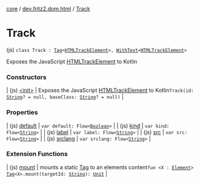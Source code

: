[core](../../index.md) / [dev.fritz2.dom.html](../index.md) / [Track](./index.md)

# Track

(js) `class Track : `[`Tag`](../../dev.fritz2.dom/-tag/index.md)`<`[`HTMLTrackElement`](https://kotlinlang.org/api/latest/jvm/stdlib/org.w3c.dom/-h-t-m-l-track-element/index.html)`>, `[`WithText`](../../dev.fritz2.dom/-with-text/index.md)`<`[`HTMLTrackElement`](https://kotlinlang.org/api/latest/jvm/stdlib/org.w3c.dom/-h-t-m-l-track-element/index.html)`>`

Exposes the JavaScript [HTMLTrackElement](https://developer.mozilla.org/en/docs/Web/API/HTMLTrackElement) to Kotlin

### Constructors

| (js) [&lt;init&gt;](-init-.md) | Exposes the JavaScript [HTMLTrackElement](https://developer.mozilla.org/en/docs/Web/API/HTMLTrackElement) to Kotlin`Track(id: `[`String`](https://kotlinlang.org/api/latest/jvm/stdlib/kotlin/-string/index.html)`? = null, baseClass: `[`String`](https://kotlinlang.org/api/latest/jvm/stdlib/kotlin/-string/index.html)`? = null)` |

### Properties

| (js) [default](default.md) | `var default: Flow<`[`Boolean`](https://kotlinlang.org/api/latest/jvm/stdlib/kotlin/-boolean/index.html)`>` |
| (js) [kind](kind.md) | `var kind: Flow<`[`String`](https://kotlinlang.org/api/latest/jvm/stdlib/kotlin/-string/index.html)`>` |
| (js) [label](label.md) | `var label: Flow<`[`String`](https://kotlinlang.org/api/latest/jvm/stdlib/kotlin/-string/index.html)`>` |
| (js) [src](src.md) | `var src: Flow<`[`String`](https://kotlinlang.org/api/latest/jvm/stdlib/kotlin/-string/index.html)`>` |
| (js) [srclang](srclang.md) | `var srclang: Flow<`[`String`](https://kotlinlang.org/api/latest/jvm/stdlib/kotlin/-string/index.html)`>` |

### Extension Functions

| (js) [mount](../../dev.fritz2.dom/mount.md) | mounts a static [Tag](../../dev.fritz2.dom/-tag/index.md) to an elements content`fun <X : `[`Element`](https://kotlinlang.org/api/latest/jvm/stdlib/org.w3c.dom/-element/index.html)`> `[`Tag`](../../dev.fritz2.dom/-tag/index.md)`<X>.mount(targetId: `[`String`](https://kotlinlang.org/api/latest/jvm/stdlib/kotlin/-string/index.html)`): `[`Unit`](https://kotlinlang.org/api/latest/jvm/stdlib/kotlin/-unit/index.html) |

